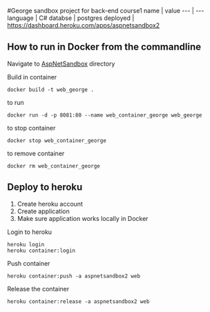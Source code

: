 #George sandbox project for back-end course1
name | value
--- | ---
language | C#
databse | postgres
deployed | https://dashboard.heroku.com/apps/aspnetsandbox2



## How to run in Docker from the commandline

Navigate to [AspNetSandbox](AspNetSandbox) directory

Build in container
```
docker build -t web_george .
```

to run

```
docker run -d -p 8081:80 --name web_container_george web_george
```

to stop container
```
docker stop web_container_george
```

to remove container
```
docker rm web_container_george
```

## Deploy to heroku

1. Create heroku account
2. Create application
3. Make sure application works locally in Docker


Login to heroku
```
heroku login
heroku container:login
```

Push container
```
heroku container:push -a aspnetsandbox2 web
```

Release the container
```
heroku container:release -a aspnetsandbox2 web
```
